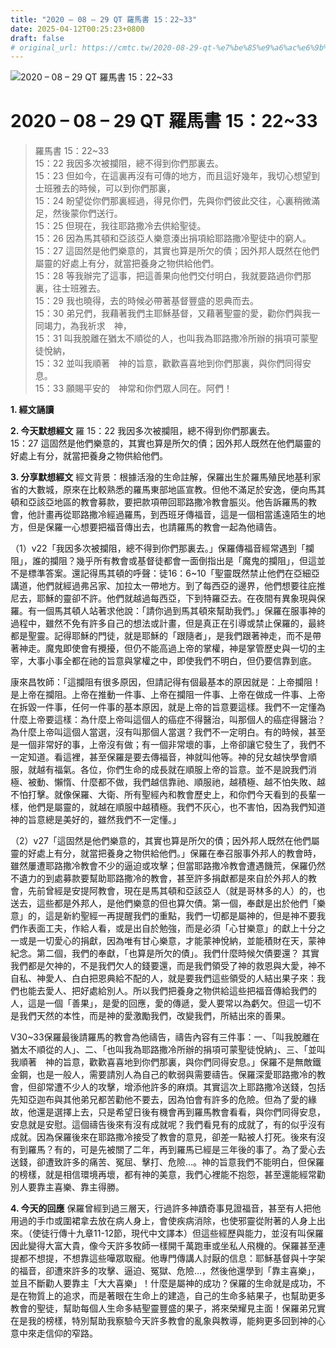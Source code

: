```yaml
---
title: "2020 – 08 – 29 QT 羅馬書 15：22~33"
date: 2025-04-12T00:25:23+0800
draft: false
# original_url: https://cmtc.tw/2020-08-29-qt-%e7%be%85%e9%a6%ac%e6%9b%b8-15%ef%bc%9a2233
---
```


![2020 – 08 – 29 QT 羅馬書 15：22\~33](/images/qt.jpg   "2020 – 08 – 29 QT 羅馬書 15：22\~33")

# 2020 – 08 – 29 QT 羅馬書 15：22\~33

> 羅馬書 15：22\~33  
> 15：22 我因多次被攔阻，總不得到你們那裏去。  
> 15：23 但如今，在這裏再沒有可傳的地方，而且這好幾年，我切心想望到士班雅去的時候，可以到你們那裏，  
> 15：24 盼望從你們那裏經過，得見你們，先與你們彼此交往，心裏稍微滿足，然後蒙你們送行。  
> 15：25 但現在，我往耶路撒冷去供給聖徒。  
> 15：26 因為馬其頓和亞該亞人樂意湊出捐項給耶路撒冷聖徒中的窮人。  
> 15：27 這固然是他們樂意的，其實也算是所欠的債；因外邦人既然在他們屬靈的好處上有分，就當把養身之物供給他們。  
> 15：28 等我辦完了這事，把這善果向他們交付明白，我就要路過你們那裏，往士班雅去。  
> 15：29 我也曉得，去的時候必帶著基督豐盛的恩典而去。  
> 15：30 弟兄們，我藉著我們主耶穌基督，又藉著聖靈的愛，勸你們與我一同竭力，為我祈求　神，  
> 15：31 叫我脫離在猶太不順從的人，也叫我為耶路撒冷所辦的捐項可蒙聖徒悅納，  
> 15：32 並叫我順著　神的旨意，歡歡喜喜地到你們那裏，與你們同得安息。  
> 15：33 願賜平安的　神常和你們眾人同在。阿們！

**1. 經文誦讀**

**2.  今天默想經文**
羅 15：22 我因多次被攔阻，總不得到你們那裏去。  
15：27 這固然是他們樂意的，其實也算是所欠的債；因外邦人既然在他們屬靈的好處上有分，就當把養身之物供給他們。

**3. 分享默想經文**
經文背景：根據活潑的生命註解，保羅出生於羅馬殖民地基利家省的大數城，原來在比較熟悉的羅馬東部地區宣教。但他不滿足於安逸，便向馬其頓和亞該亞地區的教會募款，要把款項帶回耶路撒冷教會脤災。他告訴羅馬的教會，他計畫再從耶路撒冷經過羅馬，到西班牙傳福音，這是一個相當遙遠陌生的地方，但是保羅一心想要把福音傳出去，也請羅馬的教會一起為他禱告。

（1）v22「我因多次被攔阻，總不得到你們那裏去。」保羅傳福音經常遇到「攔阻」，誰的攔阻？幾乎所有教會或基督徒都會一面倒指出是「魔鬼的攔阻」，但這並不是標準答案。還記得馬其頓的呼聲：徒16：6\~10「聖靈既然禁止他們在亞細亞講道，他們就經過弗呂家、加拉太一帶地方。到了每西亞的邊界，他們想要往庇推尼去，耶穌的靈卻不許。他們就越過每西亞，下到特羅亞去。在夜間有異象現與保羅。有一個馬其頓人站著求他說：「請你過到馬其頓來幫助我們。」保羅在服事神的過程中，雖然不免有許多自己的想法或計畫，但是真正在引導或禁止保羅的，最終都是聖靈。記得耶穌的門徒，就是耶穌的「跟隨者」，是我們跟著神走，而不是帶著神走。魔鬼即使會有攪擾，但仍不能高過上帝的掌權，神是掌管歷史與一切的主宰，大事小事全都在祂的旨意與掌權之中，即使我們不明白，但仍要信靠到底。

康來昌牧師：「這攔阻有很多原因，但請記得有個最基本的原因就是：上帝攔阻！是上帝在攔阻。上帝在推動一件事、上帝在攔阻一件事、上帝在做成一件事、上帝在拆毀一件事，任何一件事的基本原因，就是上帝的旨意要這樣。我們不一定懂為什麼上帝要這樣：為什麼上帝叫這個人的癌症不得醫治，叫那個人的癌症得醫治？為什麼上帝叫這個人當選，沒有叫那個人當選？我們不一定明白。有的時候，甚至是一個非常好的事，上帝沒有做；有一個非常壞的事，上帝卻讓它發生了，我們不一定知道。看這裡，甚至保羅是要去傳福音，神就叫他等。神的兒女越快學會順服，就越有福氣。各位，你們生命的成長就在順服上帝的旨意。並不是說我們消極、被動、懶惰、什麼都不做，我們越信靠祂、順服祂，越積極、越不怕失敗、越不怕打擊。就像保羅、大衛、所有聖經內和教會歷史上，和你們今天看到的長輩一樣，他們是屬靈的，就越在順服中越積極。我們不灰心，也不害怕，因為我們知道神的旨意總是美好的，雖然我們不一定懂。」

（2）v27「這固然是他們樂意的，其實也算是所欠的債；因外邦人既然在他們屬靈的好處上有分，就當把養身之物供給他們。」保羅在奉召服事外邦人的教會時，雖然屢遭耶路撒冷教會不少的逼迫或攻擊；但當耶路撒冷教會遭遇饑荒，保羅仍然不遺力的到處募款要幫助耶路撒冷的教會，甚至許多捐獻都是來自於外邦人的教會，先前曾經是安提阿教會，現在是馬其頓和亞該亞人（就是哥林多的人）的，也送去，這些都是外邦人，是他們樂意的但也算欠債。第一個，奉獻是出於他們「樂意」的，這是新約聖經一再提醒我們的重點，我們一切都是屬神的，但是神不要我們作表面工夫，作給人看，或是出自於勉強，而是必須「心甘樂意」的獻上十分之一或是一切愛心的捐獻，因為唯有甘心樂意，才能蒙神悅納，並能積財在天，蒙神紀念。第二個，我們的奉獻，「也算是所欠的債」。我們什麼時候欠債要還？ 其實我們都是欠神的，不是我們欠人的錢要還，而是我們領受了神的救恩與大愛，神不自私、神愛人、白白把恩典給不配的人，就是要我們這些領受的人結出果子來：我們也能去愛人、把好處給別人。所以我們把養身之物供給這些把福音傳給我們的人，這是一個「善果」，是愛的回應，愛的傳遞，愛人要常以為虧欠。但這一切不是我們天然的本性，而是神的愛激勵我們，改變我們，所結出來的善果。

V30\~33保羅最後請羅馬的教會為他禱告，禱告內容有三件事：一、「叫我脫離在猶太不順從的人」、二、「也叫我為耶路撒冷所辦的捐項可蒙聖徒悅納」、三、「並叫我順著　神的旨意，歡歡喜喜地到你們那裏，與你們同得安息。」保羅不是無敵鐵金鋼，也是一般人，需要請別人為自己的軟弱與需要禱告。保羅深愛耶路撒冷的教會，但卻常遭不少人的攻擊，增添他許多的麻煩。其實這次上耶路撒冷送錢，包括先知亞迦布與其他弟兄都苦勸他不要去，因為怕會有許多的危險。但為了愛的緣故，他還是選擇上去，只是希望日後有機會再到羅馬教會看看，與你們同得安息，安息就是安慰。這個禱告後來有沒有成就呢？我們看見有的成就了，有的似乎沒有成就。因為保羅後來在耶路撒冷接受了教會的意見，卻差一點被人打死。後來有沒有到羅馬？有的，可是先被關了二年，再到羅馬已經是三年後的事了。為了愛心去送錢，卻遭致許多的痛苦、冤屈、擊打、危險…。神的旨意我們不能明白，但保羅的榜樣，就是相信環境再壞，都有神的美意，我們心裡能不抱怨，甚至還能經常勸別人要靠主喜樂、靠主得勝。

**4. 今天的回應**
保羅曾經到過三層天，行過許多神蹟奇事見證福音，甚至有人把他用過的手巾或圍裙拿去放在病人身上，會使疾病消除，也使邪靈從附著的人身上出來。（使徒行傳十九章11-12節，現代中文譯本）但這些經歷與能力，並沒有叫保羅因此變得大富大貴，像今天許多牧師一樣開千萬跑車或坐私人飛機的。保羅甚至連提都不想提，不想靠這些嘩眾取寵。他專門傳講人討厭的信息：耶穌基督與十字架的福音，卻遭來許多的攻擊、逼迫、冤獄、危險…，然後他還學到「靠主喜樂」，並且不斷勸人要靠主「大大喜樂」！什麼是屬神的成功？保羅的生命就是成功，不是在物質上的追求，而是著眼在生命上的建造，自己的生命多結果子，也幫助更多教會的聖徒，幫助每個人生命多結聖靈豐盛的果子，將來榮耀見主面！保羅弟兄實在是我的榜樣，特別幫助我察驗今天許多教會的亂象與教導，能夠更多回到神的心意中來走信仰的窄路。
